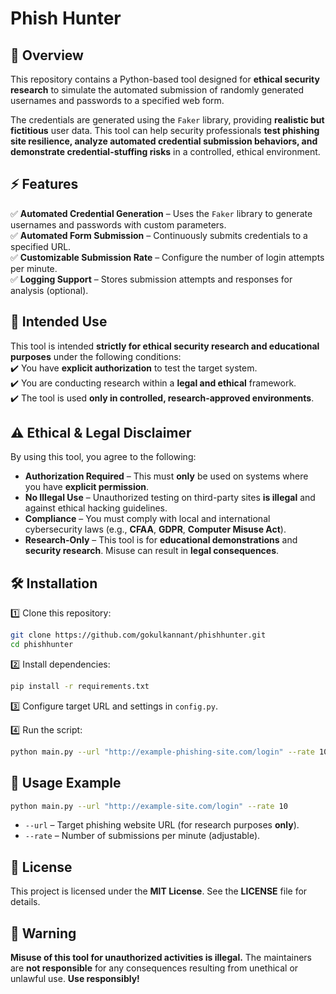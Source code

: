 # Phish Hunter

## 📌 Overview  
This repository contains a Python-based tool designed for **ethical security research** to simulate the automated submission of randomly generated usernames and passwords to a specified web form.  

The credentials are generated using the `Faker` library, providing **realistic but fictitious** user data. This tool can help security professionals **test phishing site resilience, analyze automated credential submission behaviors, and demonstrate credential-stuffing risks** in a controlled, ethical environment.  

## ⚡ Features  
✅ **Automated Credential Generation** – Uses the `Faker` library to generate usernames and passwords with custom parameters.  
✅ **Automated Form Submission** – Continuously submits credentials to a specified URL.  
✅ **Customizable Submission Rate** – Configure the number of login attempts per minute.  
✅ **Logging Support** – Stores submission attempts and responses for analysis (optional).  

## 🔬 Intended Use  
This tool is intended **strictly for ethical security research and educational purposes** under the following conditions:  
✔️ You have **explicit authorization** to test the target system.  
✔️ You are conducting research within a **legal and ethical** framework.  
✔️ The tool is used **only in controlled, research-approved environments**.  

## ⚠️ Ethical & Legal Disclaimer  
By using this tool, you agree to the following:  
- **Authorization Required** – This must **only** be used on systems where you have **explicit permission**.  
- **No Illegal Use** – Unauthorized testing on third-party sites **is illegal** and against ethical hacking guidelines.  
- **Compliance** – You must comply with local and international cybersecurity laws (e.g., **CFAA**, **GDPR**, **Computer Misuse Act**).  
- **Research-Only** – This tool is for **educational demonstrations** and **security research**. Misuse can result in **legal consequences**.  

## 🛠️ Installation  

1️⃣ Clone this repository:  
```bash
git clone https://github.com/gokulkannant/phishhunter.git
cd phishhunter
```

2️⃣ Install dependencies:  
```bash
pip install -r requirements.txt
```

3️⃣ Configure target URL and settings in `config.py`.  

4️⃣ Run the script:  
```bash
python main.py --url "http://example-phishing-site.com/login" --rate 10
```

## 🚀 Usage Example  
```bash
python main.py --url "http://example-site.com/login" --rate 10
```
- `--url` – Target phishing website URL (for research purposes **only**).  
- `--rate` – Number of submissions per minute (adjustable).  

## 📜 License  
This project is licensed under the **MIT License**. See the **LICENSE** file for details.  

## 🛑 Warning  
**Misuse of this tool for unauthorized activities is illegal.** The maintainers are **not responsible** for any consequences resulting from unethical or unlawful use. **Use responsibly!**  

